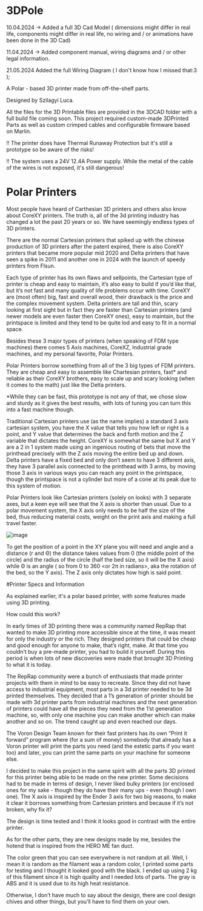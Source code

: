 # 3DPole

10.04.2024 -> Added a full 3D Cad Model ( dimensions might differ in real life, components might differ in real life, no wiring and / or animations have been done in the 3D Cad)

11.04.2024 -> Added component manual, wiring diagrams and / or other legal information.

21.05.2024 Added the full Wiring Diagram ( I don't know how I missed that:3 );


A Polar - based 3D printer made from off-the-shelf parts.

Designed by Szilagyi Luca.

All the files for the 3D Printable files are provided in the 3DCAD folder with a full build file coming soon.
This project required custom-made 3DPrinted Parts as well as custom crimped cables and configurable firmware based on Marlin.

!! The printer does have Thermal Runaway Protection but it's still a prototype so be aware of the risks!

!! The system uses a 24V 12.4A Power supply. While the metal of the cable of the wires is not exposed, it's still dangerous!


# Polar Printers

Most people have heard of Carthesian 3D printers and others also know about CoreXY printers.
The truth is, all of the 3d printing industry has changed a lot the past 20 years or so. We have seemingly endless types of 3D printers.

There are the normal Cartesian printers that spiked up with the chinese production of 3D printers after the patent expired, there is also CoreXY printers that became more popular mid 2020 and Delta printers that have seen a spike in 2011 and another one in 2024 with the launch of speedy printers from Flsun.

Each type of printer has its own flaws and sellpoints, the Cartesian type of printer is cheap and easy to maintain, it’s also easy to build if you’d like that, but it’s not fast and many quality of life problems occur with time. CoreXY are (most often) big, fast and overall wood, their drawback is the price and the complex movement system. Delta printers are tall and thin, scary looking at first sight but in fact they are faster than Cartesian printers (and newer models are even faster then CoreXY ones), easy to maintain, but the printspace is limited and they tend to be quite lod and easy to fit in a normal space.

Besides these 3 major types of printers (when speaking of FDM type machines) there comes 5 Axis machines, CoreXZ, Industrial grade machines, and my personal favorite, Polar Printers.

Polar Printers borrow something from all of the 3 big types of FDM printers. They are cheap and easy to assemble like Chartesian printers, fast* and reliable as their CoreXY brothers, easy to scale up and scary looking (when it comes to the math) just like the Delta printers.

*While they can be fast, this prototype is not any of that, we chose slow and sturdy as it gives the best results, with lots of tuning you can turn this into a fast machine though.

Traditional Cartesian printers use (as the name implies) a standard 3 axis cartesian system, you have the X value that tells you how left or right is a point, and Y value that determines the back and forth motion and the Z variable that dictates the height. CoreXY is somewhat the same but X and Y are a 2 in 1 system made using an ingenious routing of bets that move the printhead precisely with the Z axis moving the entire bed up and down. Delta printers have a fixed bed and only don’t seem to have 3 different axis, they have 3 parallel axis connected to the printhead with 3 arms, by moving those 3 axis in various ways you can reach any point in the printspace, though the printspace is not a cylinder but more of a cone at its peak due to this system of motion.

Polar Printers look like Cartesian printers (solely on looks) with 3 separate axes, but a keen eye will see that the X axis is shorter than usual. Due to a polar movement system, the X axis only needs to be half the size of the bed, thus reducing material costs, weight on the print axis and making a full travel faster.

![image](https://github.com/lucagavril0307/3DPole/assets/163439407/a331d722-1aea-4a5b-ba6b-b6945ba8e72c)

To get the position of a point in the XY plane you will need and angle and a distance (r and Θ) the distance takes values from 0 (the middle point of the circle) and the radius of the circle (half the bed size, so it will be the X axis) while Θ is an angle ( so from 0 to 360 <or 2π in radians>, aka the rotation of the bed, so the Y axis). The Z axis only dictates how high is said point.

 #Printer Specs and Information

 As explained earlier, it's a polar based printer, with some features made using 3D printing.
 
 How could this work?
 
 In early times of 3D printing there was a community named RepRap that wanted to make 3D printing more accessible since at the time, it was meant for only the industry or the rich. They designed printers that could be cheap and good enough for anyone to make, that’s right, make. At that time you couldn’t buy a pre-made printer, you had to build it yourself. During this period is when lots of new discoveries were made that brought 3D Printing to what it is today.
 
The RepRap community were a bunch of enthusiasts that made printer projects with them in mind to be easy to recreate. Since they did not have access to industrial equipment, most parts in a 3d printer needed to be 3d printed themselves. They decided that a 1’s generation of printer should be made with 3d printer parts from industrial machines and the next generation of printers could have all the pieces they need from the 1’st generation machine, so, with only one machine you can make another which can make another and so on. The trend caught up and even reached our days.

The Voron Design Team known for their fast printers has its own “Print it forward” program where (for a sum of money) somebody that already has a Voron printer will print the parts you need (and the estetic parts if you want too) and later, you can print the same parts on your machine for someone else.

I decided to make this project in the same spirit with all the parts 3D printed for this printer being able to be made on the new printer.
Some decisions had to be made in terms of design, I never liked bulky printers (or enclosed ones for my sake - though they do have their many ups - even though I own one). The X axis is inspired by the Ender 3 axis for two big reasons, to make it clear it borrows something from Cartesian printers and because if it’s not broken, why fix it?

The design is time tested and I think it looks good in contrast with the entire printer.

As for the other parts, they are new designs made by me, besides the hotend that is inspired from the HERO ME fan duct.

The color green that you can see everywhere is not random at all. Well, I mean it is random as the filament was a random color, I printed some parts for testing and I thought it looked good with the black. I ended up using 2 kg of this filament since it is high quality and I needed lots of parts. The gray is ABS and it is used due to its high heat resistance.

Otherwise, I don’t have much to say about the design, there are cool design chives and other things, but you’ll have to find them on your own.
